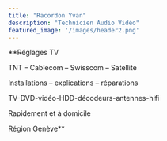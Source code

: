 ```yaml
---
title: "Racordon Yvan"
description: "Technicien Audio Vidéo"
featured_image: '/images/header2.png'
---
```


**Réglages TV

TNT – Cablecom – Swisscom – Satellite

Installations – explications – réparations

TV-DVD-vidéo-HDD-décodeurs-antennes-hifi

Rapidement et à domicile

Région Genève**
